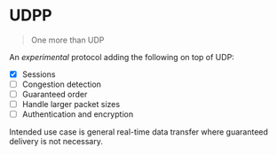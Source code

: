# UDPP

> One more than UDP

An _experimental_ protocol adding the following on top of UDP:
- [x] Sessions
- [ ] Congestion detection
- [ ] Guaranteed order
- [ ] Handle larger packet sizes
- [ ] Authentication and encryption

Intended use case is general real-time data transfer where guaranteed delivery is not necessary.